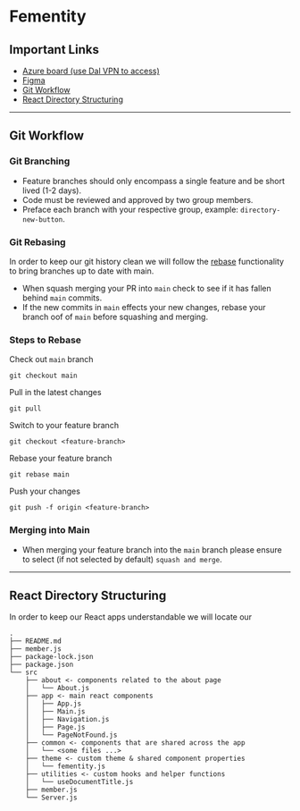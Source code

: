 # Fementity

## Important Links

- [Azure board (use Dal VPN to access)](https://seaforth.research.cs.dal.ca/CSCI%20X691/Fem%20Entity
)
- [Figma](https://www.figma.com/files/team/1063134887845716774/Fem-Entity?fuid=1063135865631881301)
- [Git Workflow](#git-workflow)
- [React Directory Structuring](#react-directory-structuring)

---

## Git Workflow

### Git Branching

- Feature branches should only encompass a single feature and be short lived (1-2 days).
- Code must be reviewed and approved by two group members.
- Preface each branch with your respective group, example: `directory-new-button`.

### Git Rebasing

In order to keep our git history clean we will follow the [rebase](https://git-scm.com/book/en/v2/Git-Branching-Rebasing) functionality to bring branches up to date with main.

- When squash merging your PR into `main` check to see if it has fallen behind `main` commits.
- If the new commits in `main` effects your new changes, rebase your branch oof of `main` before squashing and merging.

### Steps to Rebase

Check out `main` branch

```
git checkout main
```

Pull in the latest changes

```
git pull
```

Switch to your feature branch

```
git checkout <feature-branch>
```

Rebase your feature branch

```
git rebase main
```

Push your changes

```
git push -f origin <feature-branch>
```

### Merging into Main

- When merging your feature branch into the `main` branch please ensure to select (if not selected by default) `squash and merge`.

---

## React Directory Structuring

In order to keep our React apps understandable we will locate our 

```
.
├── README.md
├── member.js
├── package-lock.json
├── package.json
└── src
    ├── about <- components related to the about page
    │   └── About.js
    ├── app <- main react components
    │   ├── App.js
    │   ├── Main.js
    │   ├── Navigation.js
    │   ├── Page.js
    │   └── PageNotFound.js
    ├── common <- components that are shared across the app
    │   └── <some files ...>
    ├── theme <- custom theme & shared component properties
    │   └── fementity.js
    ├── utilities <- custom hooks and helper functions
    │   └── useDocumentTitle.js
    ├── member.js
    └── Server.js
```
